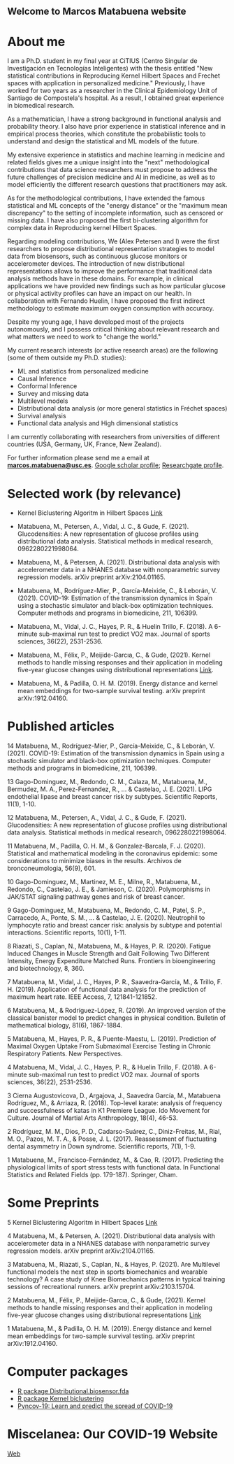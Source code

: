 
## Welcome to Marcos Matabuena website



# About me

I am a Ph.D. student in my final year at CiTIUS (Centro Singular de Investigación en Tecnologías Inteligentes) with the thesis entitled "New statistical contributions in Reproducing Kernel Hilbert Spaces  and Frechet spaces with application in personalized medicine." Previously, I have worked for two years as a researcher in the Clinical Epidemiology Unit of Santiago de Compostela's hospital. As a result, I obtained great experience in biomedical research.

As a mathematician, I have a strong background in functional analysis and probability theory. I also have prior experience in statistical inference and  in empirical process theories, which constitute the probabilistic tools to understand and design the statistical and  ML models of the future.

My extensive experience in statistics and machine learning in medicine and related fields gives me a unique insight into the "next" methodological contributions that data science researchers must propose to address the future challenges of precision medicine  and AI in medicine, as well as  to model efficiently
the different research questions that practitioners may ask. 

As for the methodological contributions, I have extended the famous statistical and ML concepts of the "energy distance" or the "maximum mean discrepancy" to the setting of incomplete information, such as censored or missing data. I have also proposed the first bi-clustering algorithm for complex data in Reproducing kernel Hilbert Spaces.


Regarding modeling contributions, We (Alex Petersen and I) were the first researchers to propose distributional representation strategies to model data from biosensors, such as continuous glucose monitors or accelerometer devices. The introduction of  new distributional representations allows to improve the performance that traditional data analysis methods have in these domains. For example, in clinical applications we have provided new findings such as how particular glucose or physical activity profiles can have an impact on our health. In collaboration with Fernando Huelin, I have proposed the first indirect methodology to estimate maximum oxygen consumption with accuracy. 


Despite my young age, I have developed most of the projects autonomously, and I possess  critical thinking about relevant research and what matters we need to work to "change the world." 


My current research interests (or active research areas) are the following (some of them outside my Ph.D. studies):
   
   -  ML and statistics from personalized medicine
   -  Causal Inference
   -  Conformal Inference
   - Survey and missing data
   - Multilevel models
   - Distributional data analysis (or more general statistics in Fréchet spaces)
   - Survival analysis
   - Functional data analysis and High dimensional statistics


I am currently collaborating with researchers from universities of different countries (USA, Germany, UK, France, New Zealand).

For further information please send me a email at **marcos.matabuena@usc.es**. [Google scholar profile](https://scholar.google.es/citations?user=7JGwZ5UAAAAJ&hl=es&oi=ao); [Researchgate profile](https://www.researchgate.net/profile/Marcos-Matabuena).

# Selected work (by relevance)

- Kernel Biclustering Algoritm in Hilbert Spaces [Link](https://github.com/mmatabuena/Marcos-Matabuena-website/blob/main/2021_sc2.pdf) 


-  Matabuena, M., Petersen, A., Vidal, J. C., & Gude, F. (2021). Glucodensities: A new representation of glucose profiles using distributional data analysis. Statistical methods in medical research, 0962280221998064.

- Matabuena, M., & Petersen, A. (2021). Distributional data analysis with accelerometer data in a NHANES database with nonparametric survey regression models. arXiv preprint arXiv:2104.01165.


-  Matabuena, M., Rodríguez-Mier, P., García-Meixide, C., & Leborán, V. (2021). COVID-19: Estimation of the transmission dynamics in Spain using a stochastic simulator and black-box optimization techniques. Computer methods and programs in biomedicine, 211, 106399.


- Matabuena, M., Vidal, J. C., Hayes, P. R., & Huelin Trillo, F. (2018). A 6-minute sub-maximal run test to predict VO2 max. Journal of sports sciences, 36(22), 2531-2536.


- Matabuena, M., Félix, P., Meijide-Garcıa, C., & Gude, (2021). Kernel methods to handle missing responses  and their application in modeling five-year glucose changes using distributional representations [Link](https://github.com/mmatabuena/Marcos-Matabuena-website/blob/main/Matabuena21web.pdf). 

- Matabuena, M., & Padilla, O. H. M. (2019). Energy distance and kernel mean embeddings for two-sample survival testing. arXiv preprint arXiv:1912.04160.




# Published articles


14 Matabuena, M., Rodríguez-Mier, P., García-Meixide, C., & Leborán, V. (2021). COVID-19: Estimation of the transmission dynamics in Spain using a stochastic simulator and black-box optimization techniques. Computer methods and programs in biomedicine, 211, 106399.

13 Gago-Dominguez, M., Redondo, C. M., Calaza, M., Matabuena, M., Bermudez, M. A., Perez-Fernandez, R., ... & Castelao, J. E. (2021). LIPG endothelial lipase and breast cancer risk by subtypes. Scientific Reports, 11(1), 1-10.

12 Matabuena, M., Petersen, A., Vidal, J. C., & Gude, F. (2021). Glucodensities: A new representation of glucose profiles using distributional data analysis. Statistical methods in medical research, 0962280221998064.

11 Matabuena, M., Padilla, O. H. M., & Gonzalez-Barcala, F. J. (2020). Statistical and mathematical modeling in the coronavirus epidemic: some considerations to minimize biases in the results. Archivos de bronconeumologia, 56(9), 601.

10 Gago-Dominguez, M., Martinez, M. E., Milne, R., Matabuena, M., Redondo, C., Castelao, J. E., & Jamieson, C. (2020). Polymorphisms in JAK/STAT signaling pathway genes and risk of breast cancer.

9 Gago-Dominguez, M., Matabuena, M., Redondo, C. M., Patel, S. P., Carracedo, A., Ponte, S. M., ... & Castelao, J. E. (2020). Neutrophil to lymphocyte ratio and breast cancer risk: analysis by subtype and potential interactions. Scientific reports, 10(1), 1-11.


8 Riazati, S., Caplan, N., Matabuena, M., & Hayes, P. R. (2020). Fatigue Induced Changes in Muscle Strength and Gait Following Two Different Intensity, Energy Expenditure Matched Runs. Frontiers in bioengineering and biotechnology, 8, 360.

7  Matabuena, M., Vidal, J. C., Hayes, P. R., Saavedra-García, M., & Trillo, F. H. (2019). Application of functional data analysis for the prediction of maximum heart rate. IEEE Access, 7, 121841-121852.

6 Matabuena, M., & Rodríguez-López, R. (2019). An improved version of the classical banister model to predict changes in physical condition. Bulletin of mathematical biology, 81(6), 1867-1884.

5 Matabuena, M., Hayes, P. R., & Puente-Maestu, L. (2019). Prediction of Maximal Oxygen Uptake From Submaximal Exercise Testing in Chronic Respiratory Patients. New Perspectives.

4 Matabuena, M., Vidal, J. C., Hayes, P. R., & Huelin Trillo, F. (2018). A 6-minute sub-maximal run test to predict VO2 max. Journal of sports sciences, 36(22), 2531-2536.

3 Cierna Augustovicova, D., Argajova, J., Saavedra García, M., Matabuena Rodríguez, M., & Arriaza, R. (2018). Top-level karate: analysis of frequency and successfulness of katas in K1 Premiere League. Ido Movement for Culture. Journal of Martial Arts Anthropology, 18(4), 46-53.

2 Rodríguez, M. M., Dios, P. D., Cadarso-Suárez, C., Diniz-Freitas, M., Rial, M. O., Pazos, M. T. A., & Posse, J. L. (2017). Reassessment of fluctuating dental asymmetry in Down syndrome. Scientific reports, 7(1), 1-9.

1 Matabuena, M., Francisco-Fernández, M., & Cao, R. (2017). Predicting the physiological limits of sport stress tests with functional data. In Functional Statistics and Related Fields (pp. 179-187). Springer, Cham.

# Some Preprints 

5 Kernel Biclustering Algoritm in Hilbert Spaces [Link](https://github.com/mmatabuena/Marcos-Matabuena-website/blob/main/2021_sc2.pdf) 

4 Matabuena, M., & Petersen, A. (2021). Distributional data analysis with accelerometer data in a NHANES database with nonparametric survey regression models. arXiv preprint arXiv:2104.01165.

3 Matabuena, M., Riazati, S., Caplan, N., & Hayes, P. (2021). Are Multilevel functional models the next step in sports biomechanics and wearable technology? A case study of Knee Biomechanics patterns in typical training sessions of recreational runners. arXiv preprint arXiv:2103.15704.

2 Matabuena, M., Félix, P., Meijide-Garcıa, C., & Gude, (2021). Kernel methods to handle missing responses  and their application in modeling five-year glucose changes using distributional representations [Link](https://github.com/mmatabuena/Marcos-Matabuena-website/blob/main/Matabuena21web.pdf) 

1 Matabuena, M., & Padilla, O. H. M. (2019). Energy distance and kernel mean embeddings for two-sample survival testing. arXiv preprint arXiv:1912.04160.



#  Computer packages

 - [R package Distributional.biosensor.fda](https://github.com/covid19-modeling/pyncov-19) 
 - [R package Kernel biclustering](https://github.com/covid19-modeling/pyncov-19) 
 - [Pyncov-19: Learn and predict the spread of COVID-19](https://github.com/covid19-modeling/pyncov-19) 

# Miscelanea: Our COVID-19 Website 

 [Web](https://covid19-modeling.github.io)
